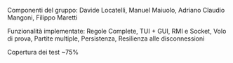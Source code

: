 Componenti del gruppo:
Davide Locatelli, Manuel Maiuolo, Adriano Claudio Mangoni, Filippo Maretti

Funzionalità implementate:
Regole Complete, TUI + GUI, RMI e Socket, Volo di prova, Partite multiple, Persistenza, Resilienza alle disconnessioni

Copertura dei test ~75%
